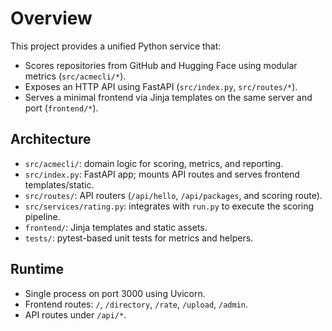 # Overview

This project provides a unified Python service that:
- Scores repositories from GitHub and Hugging Face using modular metrics (`src/acmecli/*`).
- Exposes an HTTP API using FastAPI (`src/index.py`, `src/routes/*`).
- Serves a minimal frontend via Jinja templates on the same server and port (`frontend/*`).

## Architecture

- `src/acmecli/`: domain logic for scoring, metrics, and reporting.
- `src/index.py`: FastAPI app; mounts API routes and serves frontend templates/static.
- `src/routes/`: API routers (`/api/hello`, `/api/packages`, and scoring route).
- `src/services/rating.py`: integrates with `run.py` to execute the scoring pipeline.
- `frontend/`: Jinja templates and static assets.
- `tests/`: pytest-based unit tests for metrics and helpers.

## Runtime

- Single process on port 3000 using Uvicorn.
- Frontend routes: `/`, `/directory`, `/rate`, `/upload`, `/admin`.
- API routes under `/api/*`.
